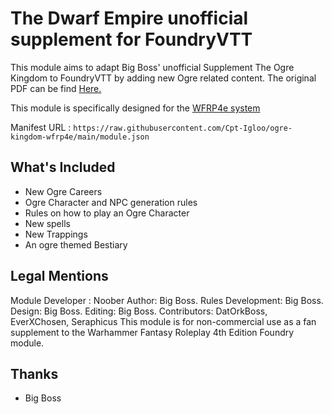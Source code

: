 # The Dwarf Empire unofficial supplement for FoundryVTT

This module aims to adapt Big Boss' unofficial Supplement The Ogre Kingdom to FoundryVTT by adding new Ogre related content.
The original PDF can be find [Here.](https://drive.google.com/drive/folders/17K5JtZrsSJnSRtGBHIUqfLzSGfUCdQ86)

This module is specifically designed for the [WFRP4e system](https://github.com/moo-man/WFRP4e-FoundryVTT)

Manifest URL : `https://raw.githubusercontent.com/Cpt-Igloo/ogre-kingdom-wfrp4e/main/module.json`

## What's Included
- New Ogre Careers
- Ogre Character and NPC generation rules
- Rules on how to play an Ogre Character
- New spells
- New Trappings
- An ogre themed Bestiary

## Legal Mentions
Module Developer : Noober
Author: Big Boss. Rules Development: Big Boss. Design: Big Boss. Editing: Big Boss. Contributors: DatOrkBoss, EverXChosen, Seraphicus
This module is for non-commercial use as a fan supplement to the Warhammer Fantasy Roleplay 4th Edition Foundry module.

## Thanks
- Big Boss
